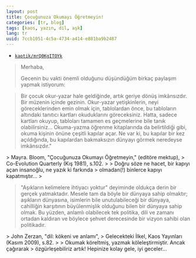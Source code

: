 ```yaml
---
layout: post
title: Çocuğunuza Okumayı Öğretmeyin!
categories: [tr, blog]
tags: [kaos, yazın, dil, aşk]
lang: tr
uuid: 7ccb1051-4c5a-4734-a414-e881ba9b2487
---
```


* [`kaotik/mrQ0KgITOYk`](https://groups.google.com/forum/?fromgroups=#!topic/kaotik/mrQ0KgITOYk)

> Merhaba,
> 
> Gecenin bu vakti önemli olduğunu düşündüğüm birkaç paylaşım yapmak
> istiyorum:
> 
<blockquote>
  <span>
    Bir çocuk okur-yazar hale geldiğinde, artık geriye dönüş imkânsızdır.
    Bir müzenin içinde gezinin. Okur-yazar yetişkinlerin, neyi
    göreceklerinden emin olmak için, tablolardan önce, bu tabloların
    altındaki tanıtıcı kartları okuduklarını göreceksiniz. Hatta, sadece
    kartları okuyup, tabloları tamamen es geçmelerine bile tanık
    olabilirsiniz... Okuma-yazma öğrenme kitaplarında da belirtildiği gibi,
    okuma kişinin önüne çeşitli kapılar açar. Ne var ki, bu kapılar bir kez
    açıldığında, bu kapılardan bakmaksızın dünyayı görmek neredeyse
    imkânsızdır."
  </span>
</blockquote>
> Mayra. Bloom, "Çocuğunuza Okumayı Öğretmeyin," (editöre mektup),
> Co-Evolution Quarterly (Kış 1981), s.102.
> 
> Doğru söze ne hacet, bir kapıyı açan insanoğlu, ne yazık ki farkında  
> olmadan(!) binlerce kapıyı kapatmıştır...
> 
<blockquote>
  <span>
    "Aşıkların kelimelere ihtiyacı yoktur" deyiminde oldukça derin bir
    gerçek yatmaktadır. Mesele tam da böyle bir dünyaya sahip olmaktır;
    aşıkların dünyasına, isimlerin bile unutulabileceği bir dünyaya,
    cahilliğin karşıtının büyülenmişlik olduğunu bilen bir dünyaya sahip
    olmak. Bu yüzden, anlamlı olabilecek tek politika, dili ve zamanı
    ortadan kaldıran ve böylece şehvet derecesinde bir vizyon sahibi olan
    politikadır.
  </span>
</blockquote>
> John Zerzan, "dil: kökeni ve anlamı",
> Gelecekteki İlkel, Kaos Yayınları (Kasım 2009), s.82.
> 
> Okumak köreltmiş, yazmak köleleştirmiştir. Ancak çağırarak
> özgürleşebiliriz artık! Hepinize kolay gele, iyi geceler...
